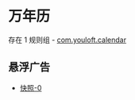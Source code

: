 # 万年历

存在 1 规则组 - [com.youloft.calendar](/src/apps/com.youloft.calendar.ts)

## 悬浮广告

- [快照-0](https://i.gkd.li/import/13348416)

